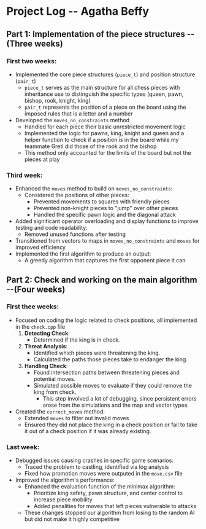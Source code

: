 # Project Log -- Agatha Beffy

## Part 1: Implementation of the piece structures --(Three weeks)

### First two weeks: 
- Implemented the core piece structures (`piece_t`) and position structure (`pair_t`)
    - `piece_t` serves as the main structure for all chess pieces with inheritance use to distinguish the specific types (queen, pawn, bishop, rook, knight, king)
    - `pair_t` represents the position of a piece on the board using the imposed rules that is a letter and a number
- Developed the `moves_no_constraints` method
    - Handled for each piece their basic unrestricted movement logic
    - Implemented the logic for pawns, king, knight and queen and a helper function to check if a position is in the board while my teammate Gretl did those of the rook and the bishop
    - This method only accounted for the limits of the board but not the pieces at play

### Third week:
- Enhanced the `moves` method to build on `moves_no_constraints`:
    - Considered the positions of other pieces:
        - Prevented movements to squares with friendly pieces
        - Prevented non-knight pieces to "jump" over other pieces
        - Handled the specific pawn logic and the diagonal attack
- Added significant operator overloading and display functions to improve testing and code readability:
    - Removed unused functions after testing
- Transitioned from vectors to maps in `moves_no_constraints` and `moves` for improved efficiency
- Implemented the first algorithm to produce an output:
    - A greedy algorithm that captures the first opponent piece it can

## Part 2: Check and working on the main algorithm --(Four weeks)

### First thee weeks:
- Focused on coding the logic related to check positions, all implemented in the `check.cpp` file
    1. **Detecting Check**:
        - Determined if the king is in check.
    2. **Threat Analysis**:
        - Identified which pieces were threatening the king.
        - Calculated the paths those pieces take to endanger the king.
    3. **Handling Check**:
        - Found intersection paths between threatening pieces and potential moves.
        - Simulated possible moves to evaluate if they could remove the king from check.
            - This step involved a lot of debugging, since persistent errors arose from the simulations and the map and vector types.
- Created the `correct_moves` method:
    - Extended `moves` to filter out invalid moves 
    - Ensured they did not place the king in a check position or fail to take it out of a check position if it was already existing.

### Last week:
- Debugged issues causing crashes in specific game scenarios:
    - Traced the problem to castling, identified via log analysis
    - Fixed how promotion moves were outputed in the `move.csv` file
- Improved the algorithm's performance:
    - Enhanced the evaluation function of the minimax algorithm:
        - Prioritize king safety, pawn structure, and center control to increase piece mobility
        - Added penalities for moves that left pieces vulnerable to attacks
    - These changes stopped our algorithm from losing to the random AI but did not make it highly competitive